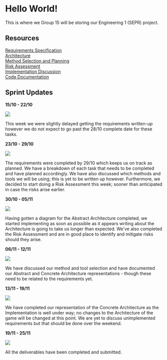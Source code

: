 # Hello World!

This is where we Group 15 will be storing our Engineering 1 (SEPR) project.

## Resources

[Requirements Specification](https://Spanishforsalt.github.io/pdfs/REQUIREMENTS.pdf)  
[Architecture](https://docs.google.com/document/d/1cybAkH7rMg2B_xwZuOb-Dg47knBxdxyq5zAsRYUCKUs/edit?usp=sharing)  
[Method Selection and Planning](https://Spanishforsalt.github.io/pdfs/METHOD_SELECTION_AND_PLANNING.pdf)  
[Risk Assessment](https://Spanishforsalt.github.io/pdfs/RISK_ASSESSMENT_AND_MITIGATION.pdf)  
[Implementation Discussion](https://docs.google.com/document/d/1J6kzp1heU8SUgIHUlTRglJRRTzFKsktP8xReDOo23vk/edit?usp=sharing)  
[Code Documentation](https://spanishforsalt.github.io/docs/)

## Sprint Updates

**15/10 - 22/10**  
  
<img src="https://user-images.githubusercontent.com/72558704/99911129-33ebe880-2cea-11eb-9769-46a48b1560f5.png">  

This week we were slightly delayed getting the requirements written-up however we do not expect to go past the 28/10 complete date for these tasks.  
  

**23/10 - 29/10**  
  
<img src="https://user-images.githubusercontent.com/72558704/99911366-c5a82580-2ceb-11eb-8154-eb9737c171ef.png">  

The requirements were completed by 29/10 which keeps us on track as planned. We have a breakdown of each task that needs to be completed and have planned accordingly. We have also discussed which methods and tools we will be using; this is yet to be written up however. Furthermore, we decided to start doing a Risk Assessment this week; sooner than anticipated in case the risks arise earlier.  
  

**30/10 - 05/11**  
  
<img src="https://user-images.githubusercontent.com/72558704/99911389-eb352f00-2ceb-11eb-83c6-fd771ef10de9.png">  
  
Having gotten a diagram for the Abstract Architecture completed, we started implementing as soon as possible as it appears writing about the Architecture is going to take us longer than expected. We've also completed the Risk Assessment and are in good place to identify and mitigate risks should they arise.  
  

**06/11 - 12/11**  
  

<img src="https://user-images.githubusercontent.com/72558704/99911541-1cfac580-2ced-11eb-8255-bac555408db2.png">  

We have discussed our method and tool selection and have documented our Abstract and Concrete Architecture representations - though these need to be related to the requirements yet.  
  

**13/11 - 19/11**  
  
<img src="https://user-images.githubusercontent.com/72558704/99911785-93e48e00-2cee-11eb-8fa6-1c2648e760c7.png">  

We have completed our representation of the Concrete Architecture as the Implementation is well under way; no changes to the Architecture of the game will be changed at this point. We are yet to discuss unimplemented requirements but that should be done over the weekend.  
  
  
**19/11 - 25/11**  
  
<img src="https://user-images.githubusercontent.com/72558704/100144113-35561600-2e8e-11eb-92dc-711e96209e2a.png">  

All the deliverables have been completed and submitted.  
  
